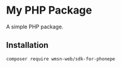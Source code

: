 # My PHP Package

A simple PHP package.

## Installation

```bash
composer require wmsn-web/sdk-for-phonepe
